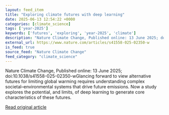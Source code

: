 ```yaml
---
layout: feed_item
title: "Exploring climate futures with deep learning"
date: 2025-06-13 12:54:22 +0000
categories: [climate_science]
tags: ['year-2025']
keywords: ['futures', 'exploring', 'year-2025', 'climate']
description: "Nature Climate Change, Published online: 13 June 2025; doi:10"
external_url: https://www.nature.com/articles/s41558-025-02350-w
is_feed: true
source_feed: "Nature Climate Change"
feed_category: "climate_science"
---
```


Nature Climate Change, Published online: 13 June 2025; doi:10.1038/s41558-025-02350-wGlancing forward to view alternative futures for limiting global warming requires understanding complex societal–environmental systems that drive future emissions. Now a study explores the potential, and limits, of deep learning to generate core characteristics of these futures.

[Read original article](https://www.nature.com/articles/s41558-025-02350-w)
